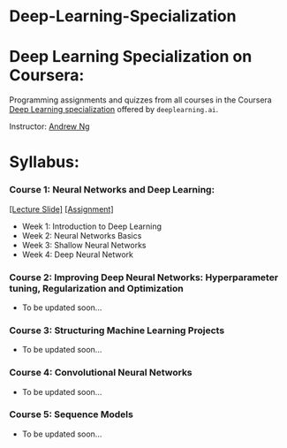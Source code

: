 # Deep-Learning-Specialization
# Deep Learning Specialization on Coursera:

Programming assignments and quizzes from all courses in the Coursera [Deep Learning specialization](https://www.coursera.org/specializations/deep-learning) offered by `deeplearning.ai`.

Instructor: [Andrew Ng](http://www.andrewng.org/)


# Syllabus:
### Course 1: Neural Networks and Deep Learning:
[[Lecture Slide]](https://github.com/quanghuy0497/Deep-Learning-Specialization/tree/main/Course%201%20-%20Neural%20Network%20and%20Deep%20Learning/Slide) [[Assignment]](https://github.com/quanghuy0497/Deep-Learning-Specialization/tree/main/Course%201%20-%20Neural%20Network%20and%20Deep%20Learning/Assigmnent)
- Week 1: Introduction to Deep Learning
- Week 2: Neural Networks Basics
- Week 3: Shallow Neural Networks
- Week 4: Deep Neural Network
### Course 2: Improving Deep Neural Networks: Hyperparameter tuning, Regularization and Optimization
- To be updated soon...
### Course 3: Structuring Machine Learning Projects
- To be updated soon...
### Course 4: Convolutional Neural Networks
- To be updated soon...
### Course 5: Sequence Models
- To be updated soon...

